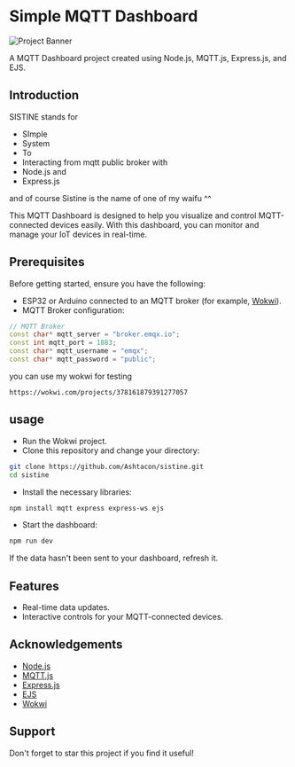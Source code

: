 # Simple MQTT Dashboard

![Project Banner](https://res.cloudinary.com/practicaldev/image/fetch/s--nLHy8W7u--/c_imagga_scale,f_auto,fl_progressive,h_420,q_auto,w_1000/https://dev-to-uploads.s3.amazonaws.com/uploads/articles/v6ahv1rptg4t1zhbn2of.png)

A MQTT Dashboard project created using Node.js, MQTT.js, Express.js, and EJS.

## Introduction
SISTINE stands for 

- SImple
- System
- To
- Interacting from mqtt public broker with
- Node.js and
- Express.js

and of course Sistine is the name of one of my waifu ^^

This MQTT Dashboard is designed to help you visualize and control MQTT-connected devices easily. With this dashboard, you can monitor and manage your IoT devices in real-time.

## Prerequisites

Before getting started, ensure you have the following:

- ESP32 or Arduino connected to an MQTT broker (for example, [Wokwi](https://wokwi.com/projects/378161879391277057)).
- MQTT Broker configuration:

```cpp
// MQTT Broker
const char* mqtt_server = "broker.emqx.io";
const int mqtt_port = 1883;
const char* mqtt_username = "emqx";
const char* mqtt_password = "public";
```

you can use my wokwi for testing

```
https://wokwi.com/projects/378161879391277057
```


## usage

- Run the Wokwi project.
- Clone this repository and change your directory:

```bash
git clone https://github.com/Ashtacon/sistine.git
cd sistine
```

- Install the necessary libraries:

```bash
npm install mqtt express express-ws ejs
```

- Start the dashboard:
```bash
npm run dev
```

If the data hasn't been sent to your dashboard, refresh it.
## Features

- Real-time data updates.
- Interactive controls for your MQTT-connected devices.
## Acknowledgements

 - [Node.js](https://nodejs.org/id)
 - [MQTT.js](https://github.com/mqttjs)
 - [Express.js](https://expressjs.com/)
 - [EJS](https://ejs.co/)
 - [Wokwi](https://wokwi.com)


## Support

Don't forget to star this project if you find it useful!

